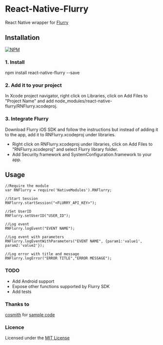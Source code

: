 # React-Native-Flurry

React Native wrapper for [Flurry](http://flurry.com)

## Installation

[![NPM](https://nodei.co/npm/react-native-flurry.png)](https://nodei.co/npm/react-native-flurry/)

### 1. Install

npm install react-native-flurry --save


### 2. Add it to your project

In Xcode project navigator, right click on Libraries, click on Add Files to "Project Name" and add node_modules/react-native-flurry/RNFlurry.xcodeproj.

### 3. Integrate Flurry 

Download Flurry iOS SDK and follow the instructions but instead of adding it to the app, add it to RNFlurry.xcodeproj under libraries.

* Right click on RNFlurry.xcodeproj under libraries, click on Add Files to "RNFlurry.xcodeproj" and select Flurry library folder.
* Add Security.framework and SystemConfiguration.framework to your app.


## Usage

```
//Require the module
var RNFlurry = require('NativeModules').RNFlurry;

//Start Session
RNFlurry.startSession("<FLURRY_API_KEY>");

//Set UserID
RNFlurry.setUserID("USER_ID");

//Log event 
RNFlurry.logEvent("EVENT NAME");

//Log event with parameters
RNFlurry.logEventWithParameters("EVENT NAME", {param1:'value1', param2:'value2'});

//Log error with title and message
RNFlurry.logError("ERROR TITLE","ERROR MESSAGE");

```

### TODO

* Add Android support
* Expose other functions supported by Flurry SDK
* Add tests

### Thanks to 
[cosmith](https://github.com/cosmith/) for [sample code](https://gist.github.com/cosmith/5fd26d0125767d88f288)


### Licence
Licensed under the [MIT License](http://opensource.org/licenses/MIT)
